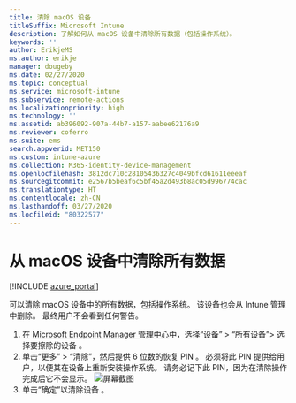 ```yaml
---
title: 清除 macOS 设备
titleSuffix: Microsoft Intune
description: 了解如何从 macOS 设备中清除所有数据（包括操作系统）。
keywords: ''
author: ErikjeMS
ms.author: erikje
manager: dougeby
ms.date: 02/27/2020
ms.topic: conceptual
ms.service: microsoft-intune
ms.subservice: remote-actions
ms.localizationpriority: high
ms.technology: ''
ms.assetid: ab396092-907a-44b7-a157-aabee62176a9
ms.reviewer: coferro
ms.suite: ems
search.appverid: MET150
ms.custom: intune-azure
ms.collection: M365-identity-device-management
ms.openlocfilehash: 3812dc710c28105436327c4049bfcd61611eeeaf
ms.sourcegitcommit: e2567b5beaf6c5bf45a2d493b8ac05d996774cac
ms.translationtype: HT
ms.contentlocale: zh-CN
ms.lasthandoff: 03/27/2020
ms.locfileid: "80322577"
---
```

# <a name="erase-all-data-from-a-macos-device"></a>从 macOS 设备中清除所有数据

[!INCLUDE [azure_portal](../includes/azure_portal.md)]

可以清除 macOS 设备中的所有数据，包括操作系统。 该设备也会从 Intune 管理中删除。 最终用户不会看到任何警告。

1. 在 [Microsoft Endpoint Manager 管理中心](https://go.microsoft.com/fwlink/?linkid=2109431)中，选择“设备” > “所有设备”> 选择要擦除的设备   。
2. 单击“更多” > “清除”，然后提供 6 位数的恢复 PIN    。 必须将此 PIN 提供给用户，以便其在设备上重新安装操作系统。 请务必记下此 PIN，因为在清除操作完成后它不会显示。
![屏幕截图](./media/device-erase/providepin.png)
3. 单击“确定”以清除设备  。
